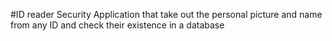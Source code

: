 #ID reader
Security Application that take out the personal picture and name from any ID and check their existence in a database
